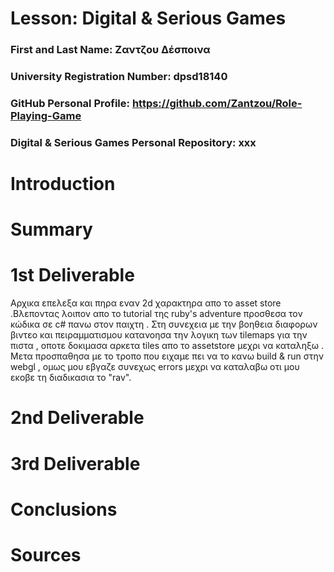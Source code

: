 # Lesson: Digital & Serious Games

### First and Last Name: Ζαντζου Δέσποινα 
### University Registration Number: dpsd18140
### GitHub Personal Profile: https://github.com/Zantzou/Role-Playing-Game
### Digital & Serious Games Personal Repository: xxx

# Introduction


# Summary


# 1st Deliverable 
Αρχικα επελεξα και πηρα εναν 2d χαρακτηρα απο το asset store .Βλεποντας λοιπον απο το tutorial της ruby's adventure προσθεσα τον κώδικα σε c# πανω στον παιχτη .
Στη συνεχεια με την βοηθεια διαφορων βιντεο και πειραμματισμου κατανοησα την λογικη των tilemaps για την πιστα , οποτε δοκιμασα αρκετα tiles  απο το assetstore μεχρι να καταληξω . Μετα προσπαθησα με το τροπο που ειχαμε πει να το κανω build & run στην webgl , ομως μου εβγαζε συνεχως errors μεχρι να καταλαβω οτι μου εκοβε τη διαδικασια το "rav".



# 2nd Deliverable


# 3rd Deliverable 


# Conclusions


# Sources
